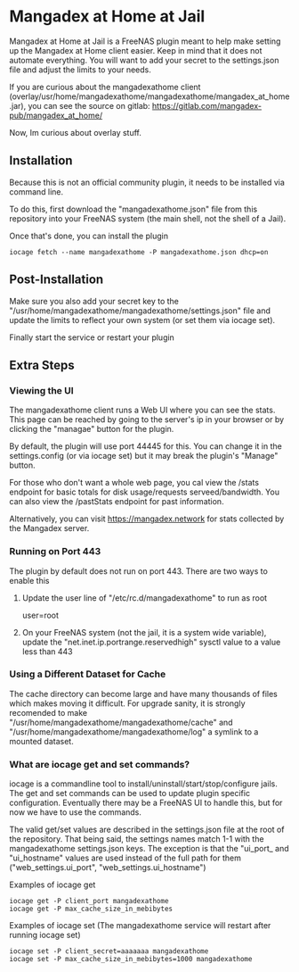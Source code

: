 # Mangadex at Home at Jail

Mangadex at Home at Jail is a FreeNAS plugin meant to help make setting up the Mangadex at Home client easier. Keep in mind that it does not automate everything. You will want to add your secret to the settings.json file and adjust the limits to your needs.

If you are curious about the mangadexathome client (overlay/usr/home/mangadexathome/mangadexathome/mangadex_at_home.jar), you can see the source on gitlab: https://gitlab.com/mangadex-pub/mangadex_at_home/

Now, Im curious about overlay stuff.

## Installation

Because this is not an official community plugin, it needs to be installed via command line.

To do this, first download the "mangadexathome.json" file from this repository into your FreeNAS system (the main shell, not the shell of a Jail).

Once that's done, you can install the plugin

    iocage fetch --name mangadexathome -P mangadexathome.json dhcp=on

## Post-Installation

Make sure you also add your secret key to the "/usr/home/mangadexathome/mangadexathome/settings.json" file and update the limits to reflect your own system (or set them via iocage set).

Finally start the service or restart your plugin

## Extra Steps


### Viewing the UI

The mangadexathome client runs a Web UI where you can see the stats. This page can be reached by going to the server's ip in your browser or by clicking the "managae" button for the plugin.

By default, the plugin will use port 44445 for this. You can change it in the settings.config (or via iocage set) but it may break the plugin's "Manage" button.

For those who don't want a whole web page, you cal view the /stats endpoint for basic totals for disk usage/requests serveed/bandwidth. You can also view the /pastStats endpoint for past information.

Alternatively, you can visit https://mangadex.network for stats collected by the Mangadex server.

### Running on Port 443

The plugin by default does not run on port 443. There are two ways to enable this

1. Update the user line of "/etc/rc.d/mangadexathome" to run as root

    user=root

2. On your FreeNAS system (not the jail, it is a system wide variable), update the "net.inet.ip.portrange.reservedhigh" sysctl value to a value less than 443

### Using a Different Dataset for Cache

The cache directory can become large and have many thousands of files which makes moving it difficult. For upgrade sanity, it is strongly recomended to make "/usr/home/mangadexathome/mangadexathome/cache" and "/usr/home/mangadexathome/mangadexathome/log" a symlink to a mounted dataset.

### What are iocage get and set commands?

iocage is a commandline tool to install/uninstall/start/stop/configure jails. The get and set commands can be used to update plugin specific configuration. Eventually there may be a FreeNAS UI to handle this, but for now we have to use the commands.

The valid get/set values are described in the settings.json file at the root of the repository. That being said, the settings names match 1-1 with the mangadexathome settings.json keys. The exception is that the "ui_port_ and "ui_hostname" values are used instead of the full path for them ("web_settings.ui_port", "web_settings.ui_hostname")

Examples of iocage get

    iocage get -P client_port mangadexathome
    iocage get -P max_cache_size_in_mebibytes

Examples of iocage set (The mangadexathome service will restart after running iocage set)

    iocage set -P client_secret=aaaaaaa mangadexathome
    iocage set -P max_cache_size_in_mebibytes=1000 mangadexathome
